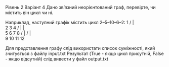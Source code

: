Рівень 2
Варіант 4
Дано зв’язний неорієнтований граф, перевірте, чи містить він цикл чи ні.

Наприклад, наступний графік містить цикл 2–5–10–6–2:
                1
             /  |  \
            2   3   4
          / |        |  \
         5  6        7   8
       / | /         | \
       9 10         11  12


Для представлення графу слід використати список суміжності, який зчитується з файлу input.txt
Результат (True - якщо цикл присутній, False - якщо відсутній) слід вивести у файл output.txt
